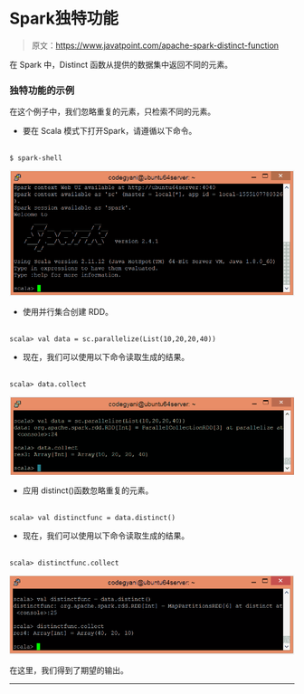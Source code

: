 # Spark独特功能

> 原文：<https://www.javatpoint.com/apache-spark-distinct-function>

在 Spark 中，Distinct 函数从提供的数据集中返回不同的元素。

### 独特功能的示例

在这个例子中，我们忽略重复的元素，只检索不同的元素。

*   要在 Scala 模式下打开Spark，请遵循以下命令。

```

$ spark-shell

```

![Spark Distinct Function](img/eb68ac64226e2e8d4b6a2d4fd7848e65.png)

*   使用并行集合创建 RDD。

```

scala> val data = sc.parallelize(List(10,20,20,40))

```

*   现在，我们可以使用以下命令读取生成的结果。

```

scala> data.collect

```

![Spark Distinct Function](img/97b8db91ad8f32b79a93ca84c94ec847.png)

*   应用 distinct()函数忽略重复的元素。

```

scala> val distinctfunc = data.distinct()

```

*   现在，我们可以使用以下命令读取生成的结果。

```

scala> distinctfunc.collect

```

![Spark Distinct Function](img/d55aa810ac17c7acce0f128541627eee.png)

在这里，我们得到了期望的输出。

* * *